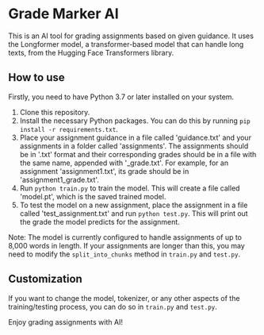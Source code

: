 # Grade Marker AI

This is an AI tool for grading assignments based on given guidance. It uses the Longformer model, a transformer-based model that can handle long texts, from the Hugging Face Transformers library. 

## How to use

Firstly, you need to have Python 3.7 or later installed on your system. 

1. Clone this repository.
2. Install the necessary Python packages. You can do this by running `pip install -r requirements.txt`.
3. Place your assignment guidance in a file called 'guidance.txt' and your assignments in a folder called 'assignments'. The assignments should be in '.txt' format and their corresponding grades should be in a file with the same name, appended with '_grade.txt'. For example, for an assignment 'assignment1.txt', its grade should be in 'assignment1_grade.txt'.
4. Run `python train.py` to train the model. This will create a file called 'model.pt', which is the saved trained model.
5. To test the model on a new assignment, place the assignment in a file called 'test_assignment.txt' and run `python test.py`. This will print out the grade the model predicts for the assignment.

Note: The model is currently configured to handle assignments of up to 8,000 words in length. If your assignments are longer than this, you may need to modify the `split_into_chunks` method in `train.py` and `test.py`.

## Customization

If you want to change the model, tokenizer, or any other aspects of the training/testing process, you can do so in `train.py` and `test.py`.

Enjoy grading assignments with AI!
